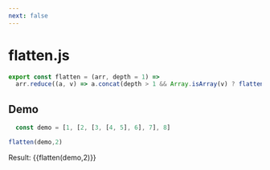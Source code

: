 ```yaml
---
next: false
---
```



# flatten.js

```js
export const flatten = (arr, depth = 1) =>
  arr.reduce((a, v) => a.concat(depth > 1 && Array.isArray(v) ? flatten(v, depth - 1) : v), []);
```

<script setup>
import { ref } from 'vue'

const flatten = (arr, depth = 1) =>
  arr.reduce((a, v) => a.concat(depth > 1 && Array.isArray(v) ? flatten(v, depth - 1) : v), [])
  const demo = ref([1, [2, [3, [4, 5], 6], 7], 8])
</script>

## Demo

```js
  const demo = [1, [2, [3, [4, 5], 6], 7], 8]

flatten(demo,2)
```

<p>Result: {{flatten(demo,2)}}</p>
